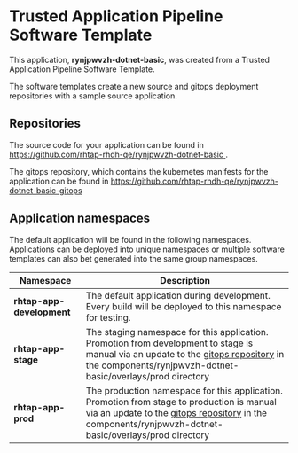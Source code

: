 # Trusted Application Pipeline Software Template

This application, **rynjpwvzh-dotnet-basic**, was created from a Trusted Application Pipeline Software Template.

The software templates create a new source and gitops deployment repositories with a sample source application. 

## Repositories

The source code for your application can be found in [https://github.com/rhtap-rhdh-qe/rynjpwvzh-dotnet-basic ](https://github.com/rhtap-rhdh-qe/rynjpwvzh-dotnet-basic ).
 
The gitops repository, which contains the kubernetes manifests for the application can be found in 
[https://github.com/rhtap-rhdh-qe/rynjpwvzh-dotnet-basic-gitops ](https://github.com/rhtap-rhdh-qe/rynjpwvzh-dotnet-basic-gitops ) 

## Application namespaces 

The default application will be found in the following namespaces. Applications can be deployed into unique namespaces or multiple software templates can also bet generated into the same group namespaces.  

|  Namespace   |  Description   |  
| -------- | -------- |   
| **rhtap-app-development** | The default application during development. Every build will be deployed to this namespace for testing. | 
| **rhtap-app-stage** | The staging namespace for this application. Promotion from development to stage is manual via an update to the [gitops repository](https://github.com/rhtap-rhdh-qe/rynjpwvzh-dotnet-basic-gitops ) in the components/rynjpwvzh-dotnet-basic/overlays/prod directory |  
| **rhtap-app-prod** | The production namespace for this application. Promotion from stage to production is manual via an update to the [gitops repository](https://github.com/rhtap-rhdh-qe/rynjpwvzh-dotnet-basic-gitops ) in the components/rynjpwvzh-dotnet-basic/overlays/prod directory | 